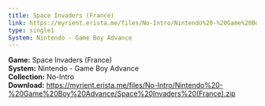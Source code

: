 ```yaml
---
title: Space Invaders (France)
link: https://myrient.erista.me/files/No-Intro/Nintendo%20-%20Game%20Boy%20Advance/Space%20Invaders%20(France).zip
type: single1
System: Nintendo - Game Boy Advance
---
```

<b>Game:</b> Space Invaders (France)<br>
<b>System:</b> Nintendo - Game Boy Advance<br>
<b>Collection:</b> No-Intro<br>
<b>Download:</b> https://myrient.erista.me/files/No-Intro/Nintendo%20-%20Game%20Boy%20Advance/Space%20Invaders%20(France).zip
